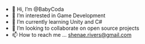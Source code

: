 - 👋 Hi, I’m @BabyCoda
- 👀 I’m interested in Game Development
- 🌱 I’m currently learning Unity and C#
- 💞️ I’m looking to collaborate on open source projects
- 📫 How to reach me ... shenae.rivers@gmail.com

<!---
BabyCoda/BabyCoda is a ✨ special ✨ repository because its `README.md` (this file) appears on your GitHub profile.
You can click the Preview link to take a look at your changes.
--->
